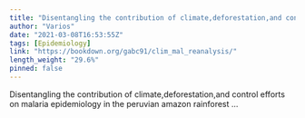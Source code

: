 ```yaml
---
title: "Disentangling the contribution of climate,deforestation,and control efforts on malaria epidemiology in the peruvian amazon rainforest"
author: "Varios"
date: "2021-03-08T16:53:55Z"
tags: [Epidemiology]
link: "https://bookdown.org/gabc91/clim_mal_reanalysis/"
length_weight: "29.6%"
pinned: false
---
```


Disentangling the contribution of climate,deforestation,and control efforts on malaria epidemiology in the peruvian amazon rainforest ...
